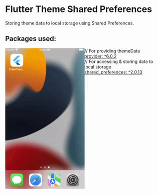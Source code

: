 # Flutter Theme Shared Preferences

Storing theme data to local storage using Shared Preferences. 

## Packages used:

<img align="left" src="screenshots/updated_demo.gif" height="450"></img>
// For providing themeData<br>
[provider: ^6.0.2](https://pub.dev/packages/provider)<br>
// For accessing & storing data to local storage<br>
[shared_preferences: ^2.0.13](https://pub.dev/packages/shared_preferences)<br>
